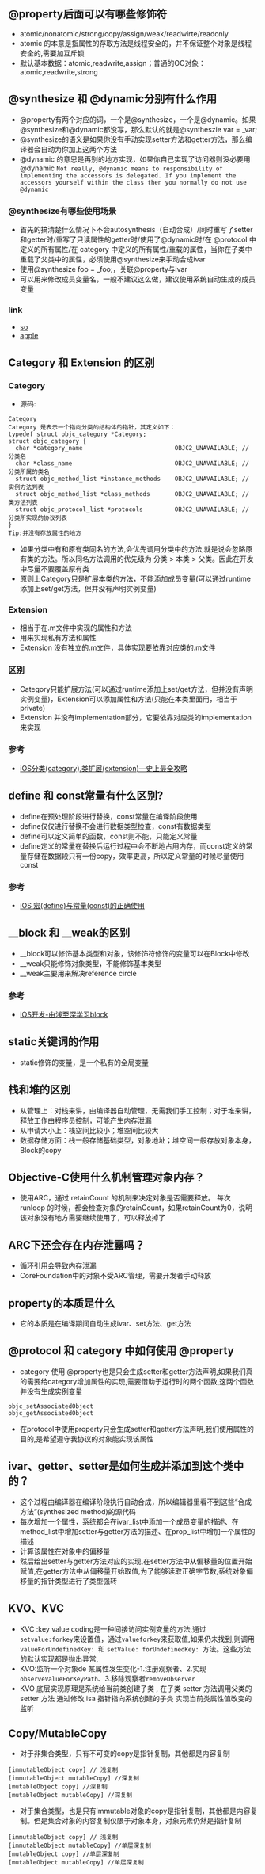 ## @property后面可以有哪些修饰符
* atomic/nonatomic/strong/copy/assign/weak/readwirte/readonly
* atomic 的本意是指属性的存取方法是线程安全的，并不保证整个对象是线程安全的,需要加互斥锁
* 默认基本数据：atomic,readwrite,assign；普通的OC对象：atomic,readwrite,strong

## @synthesize 和 @dynamic分别有什么作用
* @property有两个对应的词，一个是@synthesize，一个是@dynamic。如果@synthesize和@dynamic都没写，那么默认的就是@syntheszie var = _var;
* @synthesize的语义是如果你没有手动实现setter方法和getter方法，那么编译器会自动为你加上这两个方法
* @dynamic 的意思是再别的地方实现，如果你自己实现了访问器则没必要用@dynamic
`Not really, @dynamic means to responsibility of implementing the accessors is delegated. If you implement the accessors yourself within the class then you normally do not use @dynamic`

### @synthesize有哪些使用场景
* 首先的搞清楚什么情况下不会autosynthesis（自动合成）/同时重写了setter和getter时/重写了只读属性的getter时/使用了@dynamic时/在 @protocol 中定义的所有属性/在 category 中定义的所有属性/重载的属性，当你在子类中重载了父类中的属性，必须使用@synthesize来手动合成ivar
* 使用@synthesize foo = _foo;，关联@property与ivar
* 可以用来修改成员变量名，一般不建议这么做，建议使用系统自动生成的成员变量

### link
* [so](https://stackoverflow.com/questions/1160498/synthesize-vs-dynamic-what-are-the-differences)
* [apple](https://developer.apple.com/library/content/documentation/Cocoa/Conceptual/ObjCRuntimeGuide/Articles/ocrtDynamicResolution.html)

## Category 和 Extension 的区别
### Category
* 源码:
```
Category
Category 是表示一个指向分类的结构体的指针，其定义如下：
typedef struct objc_category *Category;
struct objc_category {
  char *category_name                          OBJC2_UNAVAILABLE; // 分类名
  char *class_name                             OBJC2_UNAVAILABLE; // 分类所属的类名
  struct objc_method_list *instance_methods    OBJC2_UNAVAILABLE; // 实例方法列表
  struct objc_method_list *class_methods       OBJC2_UNAVAILABLE; // 类方法列表
  struct objc_protocol_list *protocols         OBJC2_UNAVAILABLE; // 分类所实现的协议列表
}
Tip:并没有存放属性的地方
```
* 如果分类中有和原有类同名的方法,会优先调用分类中的方法,就是说会忽略原有类的方法。所以同名方法调用的优先级为 分类 > 本类 > 父类。因此在开发中尽量不要覆盖原有类
* 原则上Category只是扩展本类的方法，不能添加成员变量(可以通过runtime添加上set/get方法，但并没有声明实例变量)

### Extension
* 相当于在.m文件中实现的属性和方法
* 用来实现私有方法和属性
* Extension 没有独立的.m文件，具体实现要依靠对应类的.m文件

### 区别
* Category只能扩展方法(可以通过runtime添加上set/get方法，但并没有声明实例变量)，Extension可以添加属性和方法(只能在本类里面用，相当于private)
* Extension 并没有implementation部分，它要依靠对应类的implementation来实现

### 参考
* [iOS分类(category),类扩展(extension)—史上最全攻略](https://www.jianshu.com/p/9e827a1708c6)

## define 和 const常量有什么区别?
* define在预处理阶段进行替换，const常量在编译阶段使用
* define仅仅进行替换不会进行数据类型检查，const有数据类型
* define可以定义简单的函数，const则不能，只能定义常量
* define定义的常量在替换后运行过程中会不断地占用内存，而const定义的常量存储在数据段只有一份copy，效率更高，所以定义常量的时候尽量使用const

### 参考
* [iOS 宏(define)与常量(const)的正确使用](https://www.jianshu.com/p/f83335e036b5)

## __block 和 __weak的区别
* __block可以修饰基本类型和对象，该修饰符修饰的变量可以在Block中修改
* __weak只能修饰对象类型，不能修饰基本类型
* __weak主要用来解决reference circle

### 参考
* [iOS开发-由浅至深学习block](https://www.jianshu.com/p/29d70274374b)

## static关键词的作用
* static修饰的变量，是一个私有的全局变量

## 栈和堆的区别
* 从管理上：对栈来讲，由编译器自动管理，无需我们手工控制；对于堆来讲，释放工作由程序员控制，可能产生内存泄漏
* 从申请大小上：栈空间比较小；堆空间比较大
* 数据存储方面：栈一般存储基础类型，对象地址；堆空间一般存放对象本身，Block的copy

## Objective-C使用什么机制管理对象内存？
* 使用ARC，通过 retainCount 的机制来决定对象是否需要释放。 每次 runloop 的时候，都会检查对象的retainCount，如果retainCount为0，说明该对象没有地方需要继续使用了，可以释放掉了

## ARC下还会存在内存泄露吗？
* 循环引用会导致内存泄漏
* CoreFoundation中的对象不受ARC管理，需要开发者手动释放

## property的本质是什么
* 它的本质是在编译期间自动生成ivar、set方法、get方法

## @protocol 和 category 中如何使用 @property
* category 使用 @property也是只会生成setter和getter方法声明,如果我们真的需要给category增加属性的实现,需要借助于运行时的两个函数,这两个函数并没有生成实例变量
```
objc_setAssociatedObject
objc_getAssociatedObject
```

* 在protocol中使用property只会生成setter和getter方法声明,我们使用属性的目的,是希望遵守我协议的对象能实现该属性


## ivar、getter、setter是如何生成并添加到这个类中的？
* 这个过程由编译器在编译阶段执行自动合成，所以编辑器里看不到这些“合成方法”(synthesized method)的源代码
* 每次增加一个属性，系统都会在ivar_list中添加一个成员变量的描述、在method_list中增加setter与getter方法的描述、在prop_list中增加一个属性的描述
* 计算该属性在对象中的偏移量
* 然后给出setter与getter方法对应的实现,在setter方法中从偏移量的位置开始赋值,在getter方法中从偏移量开始取值,为了能够读取正确字节数,系统对象偏移量的指针类型进行了类型强转

## KVO、KVC
* KVC :key value coding是一种间接访问实例变量的方法,通过`setvalue:forkey`来设置值，通过`valueforkey`来获取值,如果仍未找到,则调用 `valueForUndefinedKey: `和 `setValue: forUndefinedKey: `方法。这些方法的默认实现都是抛出异常,
* KVO:监听一个对象de 某属性发生变化-1.注册观察者、2.实现`observeValueForKeyPath`、3.移除观察者`removeObserver`
* KVO 底层实现原理是系统给当前类创建子类 , 在子类 setter 方法调用父类的 setter 方法
通过修改 isa 指针指向系统创建的子类 实现当前类属性值改变的监听

## Copy/MutableCopy
* 对于非集合类型，只有不可变的copy是指针复制，其他都是内容复制
```
[immutableObject copy] // 浅复制
[immutableObject mutableCopy] //深复制
[mutableObject copy] //深复制
[mutableObject mutableCopy] //深复制
```
* 对于集合类型，也是只有immutable对象的copy是指针复制，其他都是内容复制。但是集合对象的内容复制仅限于对象本身，对象元素仍然是指针复制
```
[immutableObject copy] // 浅复制
[immutableObject mutableCopy] //单层深复制
[mutableObject copy] //单层深复制
[mutableObject mutableCopy] //单层深复制
```
